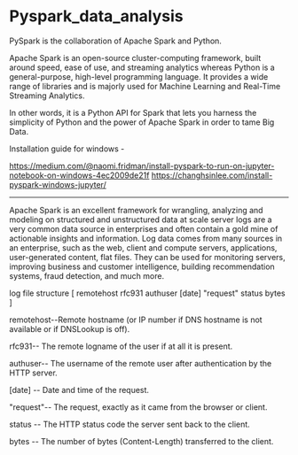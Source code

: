 # Pyspark_data_analysis

PySpark is the collaboration of Apache Spark and Python.

Apache Spark is an open-source cluster-computing framework, built around speed, ease of use, and streaming analytics whereas Python is a general-purpose, high-level programming language. It provides a wide range of libraries and is majorly used for Machine Learning and Real-Time Streaming Analytics.

In other words, it is a Python API for Spark that lets you harness the simplicity of Python and the power of Apache Spark in order to tame Big Data. 

Installation guide for windows - 

https://medium.com/@naomi.fridman/install-pyspark-to-run-on-jupyter-notebook-on-windows-4ec2009de21f
https://changhsinlee.com/install-pyspark-windows-jupyter/

-------------------------------------------------------------------------------------------------------------------------------------



Apache Spark is an excellent framework for wrangling, analyzing and modeling on structured and unstructured data at scale server logs are a very common data source in enterprises and often contain a gold mine of actionable insights and information. 
Log data comes from many sources in an enterprise, such as the web, client and compute servers, applications, user-generated content, flat files. They can be used for monitoring servers, improving business and customer intelligence, building recommendation systems, fraud detection, and much more.



log file structure [ remotehost  rfc931  authuser  [date]  "request" status bytes ]

remotehost--Remote hostname (or IP number if DNS hostname is not available or if DNSLookup is off).

rfc931--    The remote logname of the user if at all it is present.

authuser--	The username of the remote user after authentication by the HTTP server.

[date] -- 	Date and time of the request.

"request"--	The request, exactly as it came from the browser or client.

status	--    The HTTP status code the server sent back to the client.

bytes	--    The number of bytes (Content-Length) transferred to the client.



